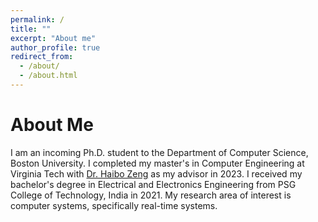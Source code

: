 ```yaml
---
permalink: /
title: ""
excerpt: "About me"
author_profile: true
redirect_from: 
  - /about/
  - /about.html
---
```

# About Me

I am an incoming Ph.D. student to the Department of Computer Science, Boston University. I completed my master's in Computer Engineering at Virginia Tech with [Dr. Haibo Zeng](https://www.faculty.ece.vt.edu/zeng/) as my advisor in 2023. I received my bachelor's degree in Electrical and Electronics Engineering from PSG College of Technology, India in 2021. My research area of interest is computer systems, specifically real-time systems. 
